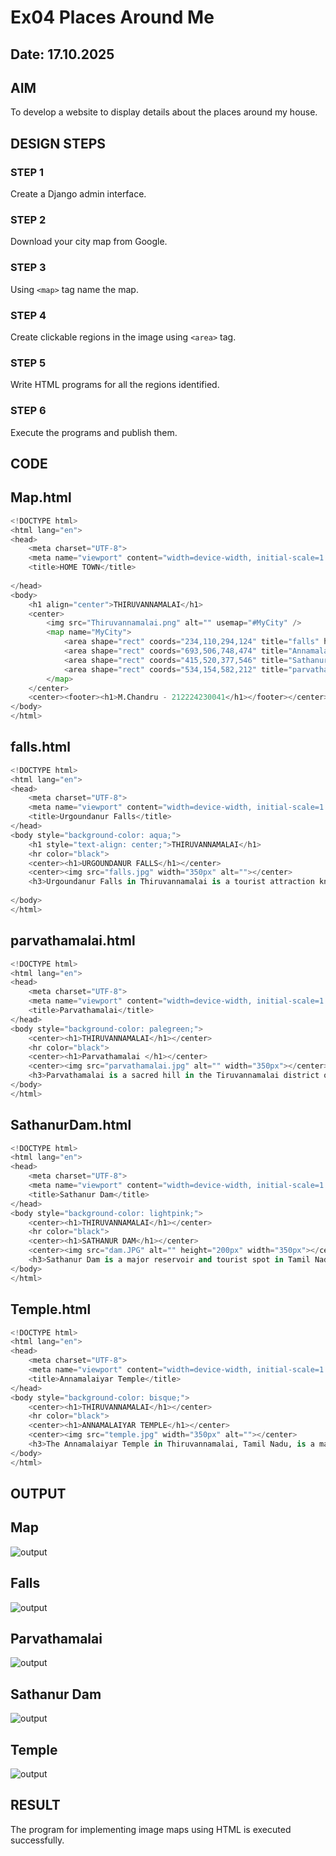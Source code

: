 # Ex04 Places Around Me
## Date: 17.10.2025

## AIM
To develop a website to display details about the places around my house.

## DESIGN STEPS

### STEP 1
Create a Django admin interface.

### STEP 2
Download your city map from Google.

### STEP 3
Using ```<map>``` tag name the map.

### STEP 4
Create clickable regions in the image using ```<area>``` tag.

### STEP 5
Write HTML programs for all the regions identified.

### STEP 6
Execute the programs and publish them.

## CODE

## Map.html
```python
<!DOCTYPE html>
<html lang="en">
<head>
    <meta charset="UTF-8">
    <meta name="viewport" content="width=device-width, initial-scale=1.0">
    <title>HOME TOWN</title>
    
</head>
<body>
    <h1 align="center">THIRUVANNAMALAI</h1>
    <center>
        <img src="Thiruvannamalai.png" alt="" usemap="#MyCity" />
        <map name="MyCity">
            <area shape="rect" coords="234,110,294,124" title="falls" href="falls.html">
            <area shape="rect" coords="693,506,748,474" title="Annamalaiyar temple" href="Temple.html">
            <area shape="rect" coords="415,520,377,546" title="Sathanur Dam" href="SathanurDam.html">
            <area shape="rect" coords="534,154,582,212" title="parvathamalai" href="parvathamalai .html">
        </map>
    </center>
    <center><footer><h1>M.Chandru - 212224230041</h1></footer></center>
</body>
</html>
```
## falls.html

```python
<!DOCTYPE html>
<html lang="en">
<head>
    <meta charset="UTF-8">
    <meta name="viewport" content="width=device-width, initial-scale=1.0">
    <title>Urgoundanur Falls</title>
</head>
<body style="background-color: aqua;"> 
    <h1 style="text-align: center;">THIRUVANNAMALAI</h1>
    <hr color="black">
    <center><h1>URGOUNDANUR FALLS</h1></center>
    <center><img src="falls.jpg" width="350px" alt=""></center>
    <h3>Urgoundanur Falls in Thiruvannamalai is a tourist attraction known for its waterfalls, offering a "great water fall" experience. It is a free-to-enter location with no admission fee or tickets required. However, the area is not wheelchair accessible, and public transport is limited, making it difficult to reach beyond a certain point. </h3>
    
</body>
</html>
```

## parvathamalai.html

```python
<!DOCTYPE html>
<html lang="en">
<head>
    <meta charset="UTF-8">
    <meta name="viewport" content="width=device-width, initial-scale=1.0">
    <title>Parvathamalai</title>
</head>
<body style="background-color: palegreen;">
    <center><h1>THIRUVANNAMALAI</h1></center>
    <hr color="black">
    <center><h1>Parvathamalai </h1></center>
    <center><img src="parvathamalai.jpg" alt="" width="350px"></center>
    <h3>Parvathamalai is a sacred hill in the Tiruvannamalai district of Tamil Nadu, known for a challenging trek and a Shiva temple at the summit. The trek is rugged, taking 3-4 hours with steep paths that include iron rods, chains, and ladders for assistance. The mountain is considered spiritually significant, with legends linking it to a falling fragment of the Sanjeevini hill and a 2000-year-old temple dedicated to Lord Shiva</h3>
</body>
</html>
```

## SathanurDam.html

```python
<!DOCTYPE html>
<html lang="en">
<head>
    <meta charset="UTF-8">
    <meta name="viewport" content="width=device-width, initial-scale=1.0">
    <title>Sathanur Dam</title>
</head>
<body style="background-color: lightpink;">
    <center><h1>THIRUVANNAMALAI</h1></center>
    <hr color="black">
    <center><h1>SATHANUR DAM</h1></center>
    <center><img src="dam.JPG" alt="" height="200px" width="350px"></center>
    <h3>Sathanur Dam is a major reservoir and tourist spot in Tamil Nadu, built in 1958 across the Thenpennai River near Tiruvannamalai. It is the third-largest dam in the state and is vital for irrigating thousands of acres and supplying drinking water. The site is popular with visitors for its picturesque setting, parks, gardens, and a crocodile farm</h3>
</body>
</html>
```
## Temple.html

```python
<!DOCTYPE html>
<html lang="en">
<head>
    <meta charset="UTF-8">
    <meta name="viewport" content="width=device-width, initial-scale=1.0">
    <title>Annamalaiyar Temple</title>
</head>
<body style="background-color: bisque;">
    <center><h1>THIRUVANNAMALAI</h1></center>
    <hr color="black">
    <center><h1>ANNAMALAIYAR TEMPLE</h1></center>
    <center><img src="temple.jpg" width="350px" alt=""></center>
    <h3>The Annamalaiyar Temple in Thiruvannamalai, Tamil Nadu, is a major Hindu temple dedicated to Shiva, located at the base of the Annamalai Hills. It is one of the Pancha Bhoota Sthalams (five great temples representing the elements), symbolizing fire (Agni). The temple is a massive complex, known for its towering gopurams, intricate carvings, and its spiritual significance, especially the circumambulation of the nearby Arunachala hill, known as Girivalam.</h3>
</body>
</html>
```
## OUTPUT

## Map

![output](map.png)

## Falls

![output](falls.png) 

## Parvathamalai

![output](parvathamalai.png)

## Sathanur Dam

![output](dam.png)

## Temple
 
![output](temple.png)

## RESULT
The program for implementing image maps using HTML is executed successfully.
